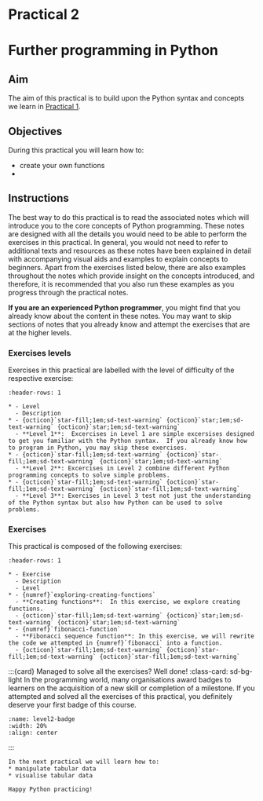 # Practical 2
# Further programming in Python

## Aim  
The aim of this practical is to build upon the Python syntax and concepts we learn in [Practical 1](practical1). 

## Objectives
During this practical you will learn how to:
* create your own functions
* 


## Instructions

The best way to do this practical is to read the associated notes which will introduce you to the core concepts of Python programming. 
These notes are designed with all the details you would need to be able to perform the exercises in this practical. In 
general, you would not need to refer to additional texts and resources as these notes have been explained in detail with
accompanying visual aids and examples to explain concepts to beginners.  Apart from the exercises listed below, there are also 
examples throughout the notes which provide insight on the concepts introduced, and therefore, it is recommended that you also 
run these examples as you progress through the practical notes.  

**If you are an experienced Python programmer**, you might find that you already know about the content in these notes. You 
may want to skip sections of notes that you already know and attempt the exercises that are at the higher levels. 

### Exercises levels
Exercises in this practical are labelled with the level of difficulty of the respective exercise:

```{list-table}
:header-rows: 1

* - Level
  - Description
* - {octicon}`star-fill;1em;sd-text-warning` {octicon}`star;1em;sd-text-warning` {octicon}`star;1em;sd-text-warning`
  - **Level 1**:  Excercises in Level 1 are simple excersises designed to get you familiar with the Python syntax.  If you already know how to program in Python, you may skip these exercises.
* - {octicon}`star-fill;1em;sd-text-warning` {octicon}`star-fill;1em;sd-text-warning` {octicon}`star;1em;sd-text-warning`
  - **Level 2**: Excercises in Level 2 combine different Python programming concepts to solve simple problems.  
* - {octicon}`star-fill;1em;sd-text-warning` {octicon}`star-fill;1em;sd-text-warning` {octicon}`star-fill;1em;sd-text-warning`
  - **Level 3**: Exercises in Level 3 test not just the understanding of the Python syntax but also how Python can be used to solve problems.  
```

### Exercises

This practical is composed of the following exercises:

```{list-table}
:header-rows: 1

* - Exercise
  - Description
  - Level
* - {numref}`exploring-creating-functions`
  - **Creating functions**:  In this exercise, we explore creating functions.
  - {octicon}`star-fill;1em;sd-text-warning` {octicon}`star;1em;sd-text-warning` {octicon}`star;1em;sd-text-warning`
* - {numref}`fibonacci-function`
  - **Fibonacci sequence function**: In this exercise, we will rewrite the code we attempted in {numref}`fibonacci` into a function.
  - {octicon}`star-fill;1em;sd-text-warning` {octicon}`star-fill;1em;sd-text-warning` {octicon}`star-fill;1em;sd-text-warning`
```

:::{card} Managed to solve all the exercises?  Well done!
:class-card: sd-bg-light
In the programming world, many organisations award badges to learners on the acquisition of a new skill or completion of a milestone.  If you attempted and solved all the exercises of this practical, you definitely deserve your first badge of this course.
```{image} images/level-2-badge.png
:name: level2-badge
:width: 20%
:align: center
```
:::


```{admonition} Next week
In the next practical we will learn how to:
* manipulate tabular data
* visualise tabular data

Happy Python practicing!
```







